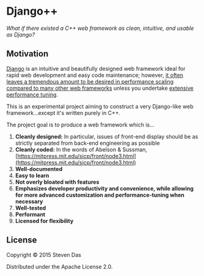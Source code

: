 # Django++

*What if there existed a C++ web framework as clean, intuitive, and usable as Django?*

## Motivation

[Django](https://www.djangoproject.com) is an intuitive and beautifully designed web framework ideal for rapid web development and easy code maintenance; however, [it often leaves a tremendous amount to be desired in performance scaling compared to many other web frameworks](http://www.infoq.com/news/2014/05/benchmark-web-framework) unless you undertake [extensive performance tuning](https://highperformancedjango.com/).

This is an experimental project aiming to construct a very Django-like web framework...except it's written purely in C++.

The project goal is to produce a web framework which is...

  1. **Cleanly designed:**  In particular, issues of front-end display should be as strictly separated from back-end engineering as possible
  2. **Cleanly coded:** In the words of Abelson & Sussman, [https://mitpress.mit.edu/sicp/front/node3.html](https://mitpress.mit.edu/sicp/front/node3.html)
  3. **Well-documented**
  4. **Easy to learn**
  5. **Not overly bloated with features**
  6. **Emphasizes developer productivity and convenience, while allowing for more advanced customization and performance-tuning when necessary**
  7. **Well-tested**
  8. **Performant**
  9. **Licensed for flexibility**

## License

Copyright © 2015 Steven Das

Distributed under the Apache License 2.0.
